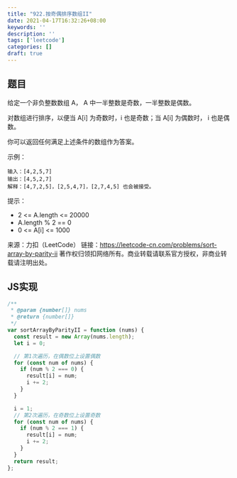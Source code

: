 ```yaml
---
title: "922.按奇偶排序数组II"
date: 2021-04-17T16:32:26+08:00
keywords: ''
description: ''
tags: ['leetcode']
categories: []
draft: true
---
```


## 题目

给定一个非负整数数组 A， A 中一半整数是奇数，一半整数是偶数。

对数组进行排序，以便当 A[i] 为奇数时，i 也是奇数；当 A[i] 为偶数时， i 也是偶数。

你可以返回任何满足上述条件的数组作为答案。

示例：
```
输入：[4,2,5,7]
输出：[4,5,2,7]
解释：[4,7,2,5]，[2,5,4,7]，[2,7,4,5] 也会被接受。
```

提示：

- 2 <= A.length <= 20000
- A.length % 2 == 0
- 0 <= A[i] <= 1000

来源：力扣（LeetCode）
链接：https://leetcode-cn.com/problems/sort-array-by-parity-ii
著作权归领扣网络所有。商业转载请联系官方授权，非商业转载请注明出处。


## JS实现

```javascript
/**
 * @param {number[]} nums
 * @return {number[]}
 */
var sortArrayByParityII = function (nums) {
  const result = new Array(nums.length);
  let i = 0;

  // 第1次遍历，在偶数位上设置偶数
  for (const num of nums) {
    if (num % 2 === 0) {
      result[i] = num;
      i += 2;
    }
  }

  i = 1;
  // 第2次遍历，在奇数位上设置奇数
  for (const num of nums) {
    if (num % 2 === 1) {
      result[i] = num;
      i += 2;
    }
  }
  return result;
};
```
